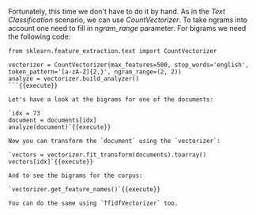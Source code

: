 Fortunately, this time we don't have to do it by hand. As in the *Text Classification* scenario, we can use *CountVectorizer*. To take ngrams into account one need to fill in *ngram_range* parameter. For bigrams we need the following code:

```
from sklearn.feature_extraction.text import CountVectorizer

vectorizer = CountVectorizer(max_features=500, stop_words='english', token_pattern='[a-zA-Z]{2,}', ngram_range=(2, 2))
analyze = vectorizer.build_analyzer()
```{{execute}}

Let's have a look at the bigrams for one of the documents:

`idx = 73
document = documents[idx]
analyze(document)`{{execute}}

Now you can transform the `document` using the `vectorizer`:

`vectors = vectorizer.fit_transform(documents).toarray()
vectors[idx]`{{execute}}

And to see the bigrams for the corpus:

`vectorizer.get_feature_names()`{{execute}}

You can do the same using `TfidfVectorizer` too.
